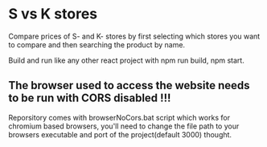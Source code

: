 # S vs K stores
Compare prices of S- and K- stores by first selecting which stores you want to compare and then searching the product by name.

Build and run like any other react project with npm run build, npm start.

## The browser used to access the website needs to be run with CORS disabled !!!
Reporsitory comes with browserNoCors.bat script which works for chromium based browsers, you'll need to change the file path to your browsers executable and port of the project(default 3000) thought.
